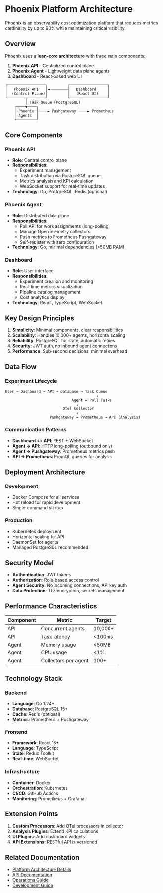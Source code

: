 # Phoenix Platform Architecture

Phoenix is an observability cost optimization platform that reduces metrics cardinality by up to 90% while maintaining critical visibility.

## Overview

Phoenix uses a **lean-core architecture** with three main components:

1. **Phoenix API** - Centralized control plane
2. **Phoenix Agent** - Lightweight data plane agents  
3. **Dashboard** - React-based web UI

```
┌─────────────────┐         ┌─────────────────┐
│   Phoenix API   │◄────────┤   Dashboard     │
│  (Control Plane)│         │   (React UI)    │
└────────┬────────┘         └─────────────────┘
         │ Task Queue (PostgreSQL)
    ┌────▼────┐
    │ Phoenix │────► Pushgateway ────► Prometheus
    │ Agents  │
    └─────────┘
```

## Core Components

### Phoenix API
- **Role**: Central control plane
- **Responsibilities**:
  - Experiment management
  - Task distribution via PostgreSQL queue
  - Metrics analysis and KPI calculation
  - WebSocket support for real-time updates
- **Technology**: Go, PostgreSQL, Redis (optional)

### Phoenix Agent  
- **Role**: Distributed data plane
- **Responsibilities**:
  - Poll API for work assignments (long-polling)
  - Manage OpenTelemetry collectors
  - Push metrics to Prometheus Pushgateway
  - Self-register with zero configuration
- **Technology**: Go, minimal dependencies (<50MB RAM)

### Dashboard
- **Role**: User interface
- **Responsibilities**:
  - Experiment creation and monitoring
  - Real-time metrics visualization
  - Pipeline catalog management
  - Cost analytics display
- **Technology**: React, TypeScript, WebSocket

## Key Design Principles

1. **Simplicity**: Minimal components, clear responsibilities
2. **Scalability**: Handles 10,000+ agents, horizontal scaling
3. **Reliability**: PostgreSQL for state, automatic retries
4. **Security**: JWT auth, no inbound agent connections
5. **Performance**: Sub-second decisions, minimal overhead

## Data Flow

### Experiment Lifecycle
```
User → Dashboard → API → Database → Task Queue
                                         ↓
                              Agent ← Poll Tasks
                                ↓
                          OTel Collector
                                ↓
                    Pushgateway → Prometheus → API (Analysis)
```

### Communication Patterns
- **Dashboard ↔ API**: REST + WebSocket
- **Agent → API**: HTTP long-polling (outbound only)
- **Agent → Pushgateway**: Prometheus metrics push
- **API → Prometheus**: PromQL queries for analysis

## Deployment Architecture

### Development
- Docker Compose for all services
- Hot reload for rapid development
- Single-command startup

### Production
- Kubernetes deployment
- Horizontal scaling for API
- DaemonSet for agents
- Managed PostgreSQL recommended

## Security Model

- **Authentication**: JWT tokens
- **Authorization**: Role-based access control
- **Agent Security**: No incoming connections, API key auth
- **Data Protection**: TLS encryption, secrets management

## Performance Characteristics

| Component | Metric | Target |
|-----------|--------|--------|
| API | Concurrent agents | 10,000+ |
| API | Task latency | <100ms |
| Agent | Memory usage | <50MB |
| Agent | CPU usage | <1% |
| Agent | Collectors per agent | 100+ |

## Technology Stack

### Backend
- **Language**: Go 1.24+
- **Database**: PostgreSQL 15+
- **Cache**: Redis (optional)
- **Metrics**: Prometheus + Pushgateway

### Frontend
- **Framework**: React 18+
- **Language**: TypeScript
- **State**: Redux Toolkit
- **Real-time**: WebSocket

### Infrastructure
- **Container**: Docker
- **Orchestration**: Kubernetes
- **CI/CD**: GitHub Actions
- **Monitoring**: Prometheus + Grafana

## Extension Points

1. **Custom Processors**: Add OTel processors in collector
2. **Analysis Plugins**: Extend KPI calculations
3. **UI Plugins**: Add dashboard widgets
4. **API Extensions**: RESTful API is versioned

## Related Documentation

- [Platform Architecture Details](docs/architecture/PLATFORM_ARCHITECTURE.md)
- [API Documentation](docs/api/)
- [Operations Guide](docs/operations/OPERATIONS_GUIDE_COMPLETE.md)
- [Development Guide](DEVELOPMENT_GUIDE.md)